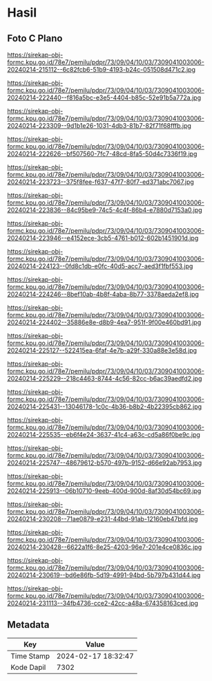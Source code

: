 # Hasil

## Foto C Plano

https://sirekap-obj-formc.kpu.go.id/78e7/pemilu/pdpr/73/09/04/10/03/7309041003006-20240214-215112--6c82fcb6-51b9-4193-b24c-051508d471c2.jpg

https://sirekap-obj-formc.kpu.go.id/78e7/pemilu/pdpr/73/09/04/10/03/7309041003006-20240214-222440--f816a5bc-e3e5-4404-b85c-52e91b5a772a.jpg

https://sirekap-obj-formc.kpu.go.id/78e7/pemilu/pdpr/73/09/04/10/03/7309041003006-20240214-223309--9d1b1e26-1031-4db3-81b7-82f71f68fffb.jpg

https://sirekap-obj-formc.kpu.go.id/78e7/pemilu/pdpr/73/09/04/10/03/7309041003006-20240214-222626--bf507560-7fc7-48cd-8fa5-50d4c7336f19.jpg

https://sirekap-obj-formc.kpu.go.id/78e7/pemilu/pdpr/73/09/04/10/03/7309041003006-20240214-223723--375f8fee-f637-47f7-80f7-ed371abc7067.jpg

https://sirekap-obj-formc.kpu.go.id/78e7/pemilu/pdpr/73/09/04/10/03/7309041003006-20240214-223836--84c95be9-74c5-4c4f-86b4-e7880d7153a0.jpg

https://sirekap-obj-formc.kpu.go.id/78e7/pemilu/pdpr/73/09/04/10/03/7309041003006-20240214-223946--e4152ece-3cb5-4761-b012-602b1451901d.jpg

https://sirekap-obj-formc.kpu.go.id/78e7/pemilu/pdpr/73/09/04/10/03/7309041003006-20240214-224123--0fd8c1db-e0fc-40d5-acc7-aed3f1fbf553.jpg

https://sirekap-obj-formc.kpu.go.id/78e7/pemilu/pdpr/73/09/04/10/03/7309041003006-20240214-224246--8bef10ab-4b8f-4aba-8b77-3378aeda2ef8.jpg

https://sirekap-obj-formc.kpu.go.id/78e7/pemilu/pdpr/73/09/04/10/03/7309041003006-20240214-224402--35886e8e-d8b9-4ea7-951f-9f00e460bd91.jpg

https://sirekap-obj-formc.kpu.go.id/78e7/pemilu/pdpr/73/09/04/10/03/7309041003006-20240214-225127--522415ea-6faf-4e7b-a29f-330a88e3e58d.jpg

https://sirekap-obj-formc.kpu.go.id/78e7/pemilu/pdpr/73/09/04/10/03/7309041003006-20240214-225229--218c4463-8744-4c56-82cc-b6ac39aedfd2.jpg

https://sirekap-obj-formc.kpu.go.id/78e7/pemilu/pdpr/73/09/04/10/03/7309041003006-20240214-225431--13046178-1c0c-4b36-b8b2-4b22395cb862.jpg

https://sirekap-obj-formc.kpu.go.id/78e7/pemilu/pdpr/73/09/04/10/03/7309041003006-20240214-225535--eb6f4e24-3637-41c4-a63c-cd5a86f0be9c.jpg

https://sirekap-obj-formc.kpu.go.id/78e7/pemilu/pdpr/73/09/04/10/03/7309041003006-20240214-225747--48679612-b570-497b-9152-d66e92ab7953.jpg

https://sirekap-obj-formc.kpu.go.id/78e7/pemilu/pdpr/73/09/04/10/03/7309041003006-20240214-225913--06b10710-9eeb-400d-900d-8af30d54bc69.jpg

https://sirekap-obj-formc.kpu.go.id/78e7/pemilu/pdpr/73/09/04/10/03/7309041003006-20240214-230208--71ae0879-e231-44bd-91ab-12160eb47bfd.jpg

https://sirekap-obj-formc.kpu.go.id/78e7/pemilu/pdpr/73/09/04/10/03/7309041003006-20240214-230428--6622a1f6-8e25-4203-96e7-201e4ce0836c.jpg

https://sirekap-obj-formc.kpu.go.id/78e7/pemilu/pdpr/73/09/04/10/03/7309041003006-20240214-230619--bd6e86fb-5d19-4991-94bd-5b797b431d44.jpg

https://sirekap-obj-formc.kpu.go.id/78e7/pemilu/pdpr/73/09/04/10/03/7309041003006-20240214-231113--34fb4736-cce2-42cc-a48a-674358163ced.jpg


## Metadata

| Key        | Value               |
| ---------- | ------------------- |
| Time Stamp | 2024-02-17 18:32:47 |
| Kode Dapil | 7302                |



